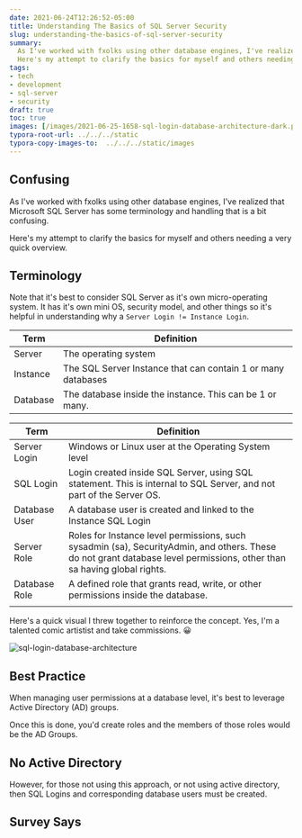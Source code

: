 ```yaml
---
date: 2021-06-24T12:26:52-05:00
title: Understanding The Basics of SQL Server Security
slug: understanding-the-basics-of-sql-server-security
summary:
  As I've worked with fxolks using other database engines, I've realized that Microsoft SQL Server has some terminology and handling that is a bit confusing.
  Here's my attempt to clarify the basics for myself and others needing a very quick overview.
tags:
- tech
- development
- sql-server
- security
draft: true
toc: true
images: [/images/2021-06-25-1658-sql-login-database-architecture-dark.png]
typora-root-url: ../../../static
typora-copy-images-to:  ../../../static/images
---
```


## Confusing

As I've worked with fxolks using other database engines, I've realized that Microsoft SQL Server has some terminology and handling that is a bit confusing.

Here's my attempt to clarify the basics for myself and others needing a very quick overview.

## Terminology

Note that it's best to consider SQL Server as it's own micro-operating system. It has it's own mini OS, security model, and other things so it's helpful in understanding why a `Server Login != Instance Login`.

| Term     | Definition                                                   |
| -------- | ------------------------------------------------------------ |
| Server   | The operating system                                         |
| Instance | The SQL Server Instance that can contain 1 or many databases |
| Database | The database inside the instance. This can be 1 or many.     |



| Term          | Definition                                                                                                                                                              |
| ------------- | ----------------------------------------------------------------------------------------------------------------------------------------------------------------------- |
| Server Login  | Windows or Linux user at the Operating System level                                                                                                                     |
| SQL Login     | Login created inside SQL Server, using SQL statement. This is internal to SQL Server, and not part of the Server OS.                                                    |
| Database User | A database user is created and linked to the Instance SQL Login                                                                                                         |
| Server Role   | Roles for Instance level permissions, such sysadmin (sa), SecurityAdmin, and others. These do not grant database level permissions, other than sa having global rights. |
| Database Role | A defined role that grants read, write, or other permissions inside the database.                                                                                       |
|               |                                                                                                                                                                         |

Here's a quick visual I threw together to reinforce the concept.
Yes, I'm a talented comic artistist and take commissions. 😀

![sql-login-database-architecture](/images/2021-06-25-1658-sql-login-database-architecture-dark.png "Visualize SQL Security 101")

## Best Practice

When managing user permissions at a database level, it's best to leverage Active Directory (AD) groups.

Once this is done, you'd create roles and the members of those roles would be the AD Groups.

## No Active Directory

However, for those not using this approach, or not using active directory, then SQL Logins and corresponding database users must be created.

## Survey Says

